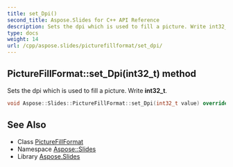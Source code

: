 ```yaml
---
title: set_Dpi()
second_title: Aspose.Slides for C++ API Reference
description: Sets the dpi which is used to fill a picture. Write int32_t.
type: docs
weight: 14
url: /cpp/aspose.slides/picturefillformat/set_dpi/
---
```

## PictureFillFormat::set_Dpi(int32_t) method


Sets the dpi which is used to fill a picture. Write **int32_t**.

```cpp
void Aspose::Slides::PictureFillFormat::set_Dpi(int32_t value) override
```

## See Also

* Class [PictureFillFormat](./)
* Namespace [Aspose::Slides](../)
* Library [Aspose.Slides](../../)